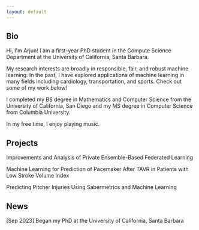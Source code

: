 ```yaml
---
layout: default
---
```


## Bio

Hi, I'm Arjun! I am a first-year PhD student in the Compute Science Department at the University of California, Santa Barbara.

My research interests are broadly in responsible, fair, and robust  machine learning. In the past, I have explored applications of machine learning in many fields including cardiology, transportation, and sports. Check out some of my work below!

I completed my BS degree in Mathematics and Computer Science from the University of California, San Diego and my MS degree in Computer Science from Columbia University.

In my free time, I enjoy playing music.





## Projects


Improvements and Analysis of Private Ensemble-Based Federated Learning

Machine Learning for Prediction of Pacemaker After TAVR in Patients with Low Stroke Volume Index

Predicting Pitcher Injuries Using Sabermetrics and Machine Learning


## News

[Sep 2023] Began my PhD at the University of California, Santa Barbara
